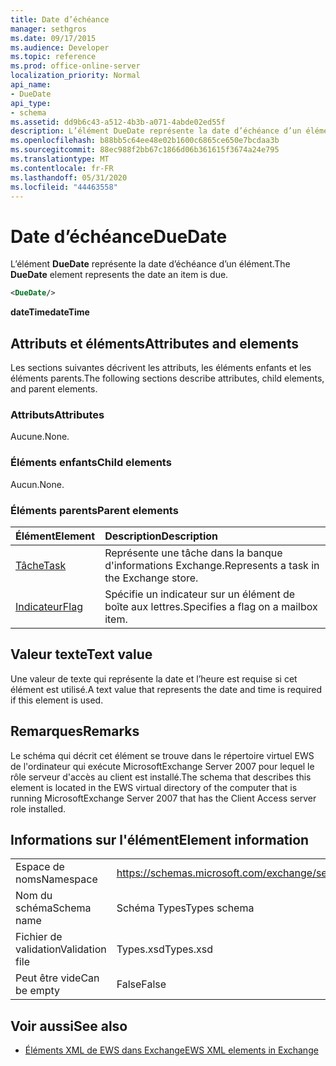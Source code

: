 ```yaml
---
title: Date d’échéance
manager: sethgros
ms.date: 09/17/2015
ms.audience: Developer
ms.topic: reference
ms.prod: office-online-server
localization_priority: Normal
api_name:
- DueDate
api_type:
- schema
ms.assetid: dd9b6c43-a512-4b3b-a071-4abde02ed55f
description: L’élément DueDate représente la date d’échéance d’un élément.
ms.openlocfilehash: b88bb5c64ee48e02b1600c6865ce650e7bcdaa3b
ms.sourcegitcommit: 88ec988f2bb67c1866d06b361615f3674a24e795
ms.translationtype: MT
ms.contentlocale: fr-FR
ms.lasthandoff: 05/31/2020
ms.locfileid: "44463558"
---
```

# <a name="duedate"></a><span data-ttu-id="85b2b-103">Date d’échéance</span><span class="sxs-lookup"><span data-stu-id="85b2b-103">DueDate</span></span>

<span data-ttu-id="85b2b-104">L’élément **DueDate** représente la date d’échéance d’un élément.</span><span class="sxs-lookup"><span data-stu-id="85b2b-104">The **DueDate** element represents the date an item is due.</span></span> 
  
```xml
<DueDate/>
```

 <span data-ttu-id="85b2b-105">**dateTime**</span><span class="sxs-lookup"><span data-stu-id="85b2b-105">**dateTime**</span></span>
## <a name="attributes-and-elements"></a><span data-ttu-id="85b2b-106">Attributs et éléments</span><span class="sxs-lookup"><span data-stu-id="85b2b-106">Attributes and elements</span></span>

<span data-ttu-id="85b2b-107">Les sections suivantes décrivent les attributs, les éléments enfants et les éléments parents.</span><span class="sxs-lookup"><span data-stu-id="85b2b-107">The following sections describe attributes, child elements, and parent elements.</span></span>
  
### <a name="attributes"></a><span data-ttu-id="85b2b-108">Attributs</span><span class="sxs-lookup"><span data-stu-id="85b2b-108">Attributes</span></span>

<span data-ttu-id="85b2b-109">Aucune.</span><span class="sxs-lookup"><span data-stu-id="85b2b-109">None.</span></span>
  
### <a name="child-elements"></a><span data-ttu-id="85b2b-110">Éléments enfants</span><span class="sxs-lookup"><span data-stu-id="85b2b-110">Child elements</span></span>

<span data-ttu-id="85b2b-111">Aucun.</span><span class="sxs-lookup"><span data-stu-id="85b2b-111">None.</span></span>
  
### <a name="parent-elements"></a><span data-ttu-id="85b2b-112">Éléments parents</span><span class="sxs-lookup"><span data-stu-id="85b2b-112">Parent elements</span></span>

|<span data-ttu-id="85b2b-113">**Élément**</span><span class="sxs-lookup"><span data-stu-id="85b2b-113">**Element**</span></span>|<span data-ttu-id="85b2b-114">**Description**</span><span class="sxs-lookup"><span data-stu-id="85b2b-114">**Description**</span></span>|
|:-----|:-----|
|[<span data-ttu-id="85b2b-115">Tâche</span><span class="sxs-lookup"><span data-stu-id="85b2b-115">Task</span></span>](task.md) <br/> |<span data-ttu-id="85b2b-116">Représente une tâche dans la banque d'informations Exchange.</span><span class="sxs-lookup"><span data-stu-id="85b2b-116">Represents a task in the Exchange store.</span></span>  <br/> |
|[<span data-ttu-id="85b2b-117">Indicateur</span><span class="sxs-lookup"><span data-stu-id="85b2b-117">Flag</span></span>](flag.md) <br/> |<span data-ttu-id="85b2b-118">Spécifie un indicateur sur un élément de boîte aux lettres.</span><span class="sxs-lookup"><span data-stu-id="85b2b-118">Specifies a flag on a mailbox item.</span></span>  <br/> |
   
## <a name="text-value"></a><span data-ttu-id="85b2b-119">Valeur texte</span><span class="sxs-lookup"><span data-stu-id="85b2b-119">Text value</span></span>

<span data-ttu-id="85b2b-120">Une valeur de texte qui représente la date et l’heure est requise si cet élément est utilisé.</span><span class="sxs-lookup"><span data-stu-id="85b2b-120">A text value that represents the date and time is required if this element is used.</span></span>
  
## <a name="remarks"></a><span data-ttu-id="85b2b-121">Remarques</span><span class="sxs-lookup"><span data-stu-id="85b2b-121">Remarks</span></span>

<span data-ttu-id="85b2b-122">Le schéma qui décrit cet élément se trouve dans le répertoire virtuel EWS de l'ordinateur qui exécute MicrosoftExchange Server 2007 pour lequel le rôle serveur d'accès au client est installé.</span><span class="sxs-lookup"><span data-stu-id="85b2b-122">The schema that describes this element is located in the EWS virtual directory of the computer that is running MicrosoftExchange Server 2007 that has the Client Access server role installed.</span></span>
  
## <a name="element-information"></a><span data-ttu-id="85b2b-123">Informations sur l'élément</span><span class="sxs-lookup"><span data-stu-id="85b2b-123">Element information</span></span>

|||
|:-----|:-----|
|<span data-ttu-id="85b2b-124">Espace de noms</span><span class="sxs-lookup"><span data-stu-id="85b2b-124">Namespace</span></span>  <br/> |https://schemas.microsoft.com/exchange/services/2006/types  <br/> |
|<span data-ttu-id="85b2b-125">Nom du schéma</span><span class="sxs-lookup"><span data-stu-id="85b2b-125">Schema name</span></span>  <br/> |<span data-ttu-id="85b2b-126">Schéma Types</span><span class="sxs-lookup"><span data-stu-id="85b2b-126">Types schema</span></span>  <br/> |
|<span data-ttu-id="85b2b-127">Fichier de validation</span><span class="sxs-lookup"><span data-stu-id="85b2b-127">Validation file</span></span>  <br/> |<span data-ttu-id="85b2b-128">Types.xsd</span><span class="sxs-lookup"><span data-stu-id="85b2b-128">Types.xsd</span></span>  <br/> |
|<span data-ttu-id="85b2b-129">Peut être vide</span><span class="sxs-lookup"><span data-stu-id="85b2b-129">Can be empty</span></span>  <br/> |<span data-ttu-id="85b2b-130">False</span><span class="sxs-lookup"><span data-stu-id="85b2b-130">False</span></span>  <br/> |
   
## <a name="see-also"></a><span data-ttu-id="85b2b-131">Voir aussi</span><span class="sxs-lookup"><span data-stu-id="85b2b-131">See also</span></span>

- [<span data-ttu-id="85b2b-132">Éléments XML de EWS dans Exchange</span><span class="sxs-lookup"><span data-stu-id="85b2b-132">EWS XML elements in Exchange</span></span>](ews-xml-elements-in-exchange.md)

